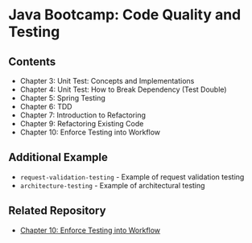 # Java Bootcamp: Code Quality and Testing

## Contents
- Chapter 3: Unit Test: Concepts and Implementations
- Chapter 4: Unit Test: How to Break Dependency (Test Double)
- Chapter 5: Spring Testing
- Chapter 6: TDD
- Chapter 7: Introduction to Refactoring
- Chapter 9: Refactoring Existing Code
- Chapter 10: Enforce Testing into Workflow

## Additional Example

- `request-validation-testing` - Example of request validation testing
- `architecture-testing` - Example of architectural testing

## Related Repository

- [Chapter 10: Enforce Testing into Workflow](https://github.com/KBTG-Kampus-ClassNest-SE-Java/java-integrated-workflow)

